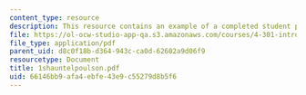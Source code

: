 ```yaml
---
content_type: resource
description: This resource contains an example of a completed student project.
file: https://ol-ocw-studio-app-qa.s3.amazonaws.com/courses/4-301-introduction-to-the-visual-arts-spring-2007/66146bb9afa4ebfe43e9c55279d8b5f6_1shauntelpoulson.pdf
file_type: application/pdf
parent_uid: d8c0f18b-d364-943c-ca0d-62602a9d06f9
resourcetype: Document
title: 1shauntelpoulson.pdf
uid: 66146bb9-afa4-ebfe-43e9-c55279d8b5f6
---
```

